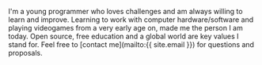 I'm a young programmer who loves challenges and am always willing to learn and improve. Learning to work with computer hardware/software and playing videogames from a very early age on, made me the person I am today. Open source, free education and a global world are key values I stand for. Feel free to [contact me](mailto:{{ site.email }}) for questions and proposals.